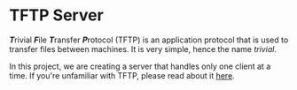 # TFTP Server

***T***rivial ***F***ile ***T***ransfer ***P***rotocol (TFTP) is an application protocol that is used to transfer files between machines. It is very simple, hence the name *trivial*.

In this project, we are creating a server that handles only one client at a time. If you're unfamiliar with TFTP, please read about it [here](https://tools.ietf.org/html/rfc1350https://tools.ietf.org/html/rfc1350).